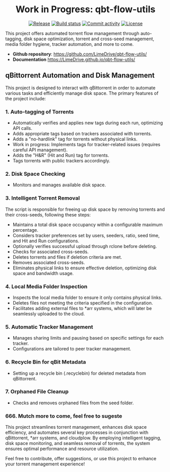 <div style="text-align:center">

# **Work in Progress:** qbt-flow-utils

[![Release](https://img.shields.io/github/v/release/LimeDrive/qbt-flow-utils)](https://img.shields.io/github/v/release/LimeDrive/qbt-flow-utils)
[![Build status](https://img.shields.io/github/actions/workflow/status/LimeDrive/qbt-flow-utils/main.yml?branch=main)](https://github.com/LimeDrive/qbt-flow-utils/actions/workflows/main.yml?query=branch%3Amain)
[![Commit activity](https://img.shields.io/github/commit-activity/m/LimeDrive/qbt-flow-utils)](https://img.shields.io/github/commit-activity/m/LimeDrive/qbt-flow-utils)
[![License](https://img.shields.io/github/license/LimeDrive/qbt-flow-utils)](https://img.shields.io/github/license/LimeDrive/qbt-flow-utils)

</div>

This project offers automated torrent flow management through auto-tagging, disk space optimization, torrent and cross-seed management, media folder hygiene, tracker automation, and more to come.

- **Github repository**: <https://github.com/LimeDrive/qbt-flow-utils/>
- **Documentation** <https://LimeDrive.github.io/qbt-flow-utils/>

## qBittorrent Automation and Disk Management

This project is designed to interact with qBittorrent in order to automate various tasks and efficiently manage disk space. The primary features of the project include:

### 1. Auto-tagging of Torrents

- Automatically verifies and applies new tags during each run, optimizing API calls.
- Adds appropriate tags based on trackers associated with torrents.
- Adds a "no-hardlink" tag for torrents without physical links.
- Work in progress: Implements tags for tracker-related issues (requires careful API management).
- Adds the "H&R" (Hit and Run) tag for torrents.
- Tags torrents with public trackers accordingly.

### 2. Disk Space Checking

- Monitors and manages available disk space.

### 3. Intelligent Torrent Removal

The script is responsible for freeing up disk space by removing torrents and their cross-seeds, following these steps:

- Maintains a total disk space occupancy within a configurable maximum percentage.
- Considers tracker preferences set by users, seeders, ratio, seed time, and Hit and Run configurations.
- Optionally verifies successful upload through rclone before deleting.
- Checks for associated cross-seeds.
- Deletes torrents and files if deletion criteria are met.
- Removes associated cross-seeds.
- Eliminates physical links to ensure effective deletion, optimizing disk space and bandwidth usage.

### 4. Local Media Folder Inspection

- Inspects the local media folder to ensure it only contains physical links.
- Deletes files not meeting the criteria specified in the configuration.
- Facilitates adding external files to *arr systems, which will later be seamlessly uploaded to the cloud.

### 5. Automatic Tracker Management

- Manages sharing limits and pausing based on specific settings for each tracker.
- Configurations are tailored to peer tracker management.

### 6. Recycle Bin for qBit Metadata

- Setting up a recycle bin (.recyclebin) for deleted metadata from qBittorrent.

### 7. Orphaned File Cleanup

- Checks and removes orphaned files from the seed folder.

### 666. Mutch more to come, feel free to sugeste

This project streamlines torrent management, enhances disk space efficiency, and automates several key processes in conjunction with qBittorrent, *arr systems, and cloudplow. By employing intelligent tagging, disk space monitoring, and seamless removal of torrents, the system ensures optimal performance and resource utilization.

Feel free to contribute, offer suggestions, or use this project to enhance your torrent management experience!
